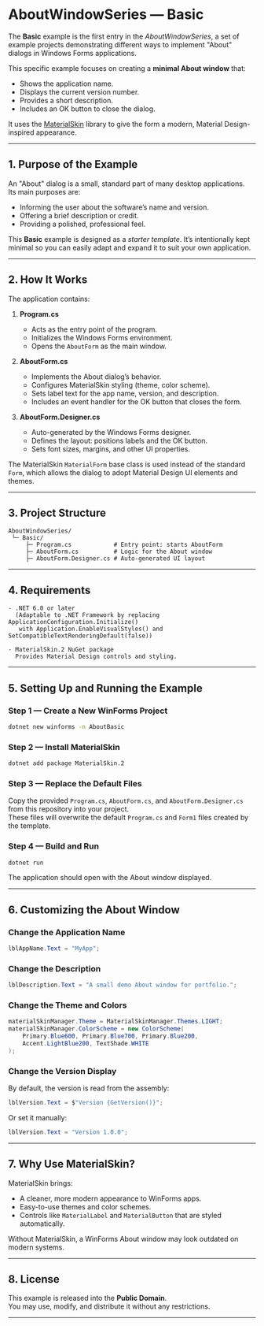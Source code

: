 # AboutWindowSeries — Basic

The **Basic** example is the first entry in the *AboutWindowSeries*, a set of example projects demonstrating different ways to implement "About" dialogs in Windows Forms applications.

This specific example focuses on creating a **minimal About window** that:
- Shows the application name.
- Displays the current version number.
- Provides a short description.
- Includes an OK button to close the dialog.

It uses the [MaterialSkin](https://github.com/IgnaceMaes/MaterialSkin) library to give the form a modern, Material Design-inspired appearance.

---

## 1. Purpose of the Example

An "About" dialog is a small, standard part of many desktop applications.  
Its main purposes are:
- Informing the user about the software’s name and version.
- Offering a brief description or credit.
- Providing a polished, professional feel.

This **Basic** example is designed as a *starter template*. It’s intentionally kept minimal so you can easily adapt and expand it to suit your own application.

---

## 2. How It Works

The application contains:

1. **Program.cs**  
   - Acts as the entry point of the program.  
   - Initializes the Windows Forms environment.  
   - Opens the `AboutForm` as the main window.

2. **AboutForm.cs**  
   - Implements the About dialog’s behavior.  
   - Configures MaterialSkin styling (theme, color scheme).  
   - Sets label text for the app name, version, and description.  
   - Includes an event handler for the OK button that closes the form.

3. **AboutForm.Designer.cs**  
   - Auto-generated by the Windows Forms designer.  
   - Defines the layout: positions labels and the OK button.  
   - Sets font sizes, margins, and other UI properties.

The MaterialSkin `MaterialForm` base class is used instead of the standard `Form`, which allows the dialog to adopt Material Design UI elements and themes.

---

## 3. Project Structure

```plaintext
AboutWindowSeries/
 └─ Basic/
     ├─ Program.cs            # Entry point: starts AboutForm
     ├─ AboutForm.cs          # Logic for the About window
     ├─ AboutForm.Designer.cs # Auto-generated UI layout
```

---

## 4. Requirements

```plaintext
- .NET 6.0 or later
  (Adaptable to .NET Framework by replacing ApplicationConfiguration.Initialize()
   with Application.EnableVisualStyles() and SetCompatibleTextRenderingDefault(false))

- MaterialSkin.2 NuGet package
  Provides Material Design controls and styling.
```

---

## 5. Setting Up and Running the Example

### Step 1 — Create a New WinForms Project
```bash
dotnet new winforms -n AboutBasic
```

### Step 2 — Install MaterialSkin
```bash
dotnet add package MaterialSkin.2
```

### Step 3 — Replace the Default Files
Copy the provided `Program.cs`, `AboutForm.cs`, and `AboutForm.Designer.cs` from this repository into your project.  
These files will overwrite the default `Program.cs` and `Form1` files created by the template.

### Step 4 — Build and Run
```bash
dotnet run
```
The application should open with the About window displayed.

---

## 6. Customizing the About Window

### Change the Application Name
```csharp
lblAppName.Text = "MyApp";
```

### Change the Description
```csharp
lblDescription.Text = "A small demo About window for portfolio.";
```

### Change the Theme and Colors
```csharp
materialSkinManager.Theme = MaterialSkinManager.Themes.LIGHT;
materialSkinManager.ColorScheme = new ColorScheme(
    Primary.Blue600, Primary.Blue700, Primary.Blue200,
    Accent.LightBlue200, TextShade.WHITE
);
```

### Change the Version Display
By default, the version is read from the assembly:
```csharp
lblVersion.Text = $"Version {GetVersion()}";
```
Or set it manually:
```csharp
lblVersion.Text = "Version 1.0.0";
```

---

## 7. Why Use MaterialSkin?

MaterialSkin brings:
- A cleaner, more modern appearance to WinForms apps.
- Easy-to-use themes and color schemes.
- Controls like `MaterialLabel` and `MaterialButton` that are styled automatically.

Without MaterialSkin, a WinForms About window may look outdated on modern systems.

---

## 8. License

This example is released into the **Public Domain**.  
You may use, modify, and distribute it without any restrictions.

---
